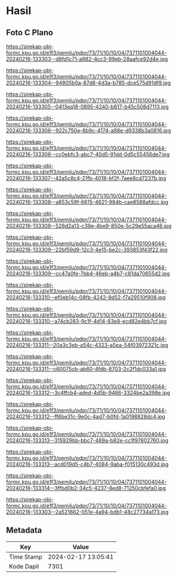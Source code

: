 # Hasil

## Foto C Plano

https://sirekap-obj-formc.kpu.go.id/e1f3/pemilu/pdpr/73/71/10/10/04/7371101004044-20240216-133303--d8fd1c71-a982-4cc3-99eb-28aafce92d4e.jpg

https://sirekap-obj-formc.kpu.go.id/e1f3/pemilu/pdpr/73/71/10/10/04/7371101004044-20240216-133304--94805b0a-87d8-4d3a-b785-dce575d91df9.jpg

https://sirekap-obj-formc.kpu.go.id/e1f3/pemilu/pdpr/73/71/10/10/04/7371101004044-20240216-133305--0413ea18-0895-4240-b817-b45c508d7113.jpg

https://sirekap-obj-formc.kpu.go.id/e1f3/pemilu/pdpr/73/71/10/10/04/7371101004044-20240216-133306--922c750e-6b9c-4174-a98e-d9338b3a0816.jpg

https://sirekap-obj-formc.kpu.go.id/e1f3/pemilu/pdpr/73/71/10/10/04/7371101004044-20240216-133306--cc0ebfc3-abc7-40d5-91dd-0d5c55456de7.jpg

https://sirekap-obj-formc.kpu.go.id/e1f3/pemilu/pdpr/73/71/10/10/04/7371101004044-20240216-133307--42a5c8c4-21fb-4018-bf2f-7aee8cd7237b.jpg

https://sirekap-obj-formc.kpu.go.id/e1f3/pemilu/pdpr/73/71/10/10/04/7371101004044-20240216-133308--a853c59f-6615-4621-984b-cae8588afdcc.jpg

https://sirekap-obj-formc.kpu.go.id/e1f3/pemilu/pdpr/73/71/10/10/04/7371101004044-20240216-133308--528d2a13-c39e-4be9-850e-5c29e55aca46.jpg

https://sirekap-obj-formc.kpu.go.id/e1f3/pemilu/pdpr/73/71/10/10/04/7371101004044-20240216-133309--22bf59d9-12c3-4e15-be2c-393853f43f22.jpg

https://sirekap-obj-formc.kpu.go.id/e1f3/pemilu/pdpr/73/71/10/10/04/7371101004044-20240216-133309--cc47a0fe-7bb4-46eb-a4b7-c81da70655d2.jpg

https://sirekap-obj-formc.kpu.go.id/e1f3/pemilu/pdpr/73/71/10/10/04/7371101004044-20240216-133310--ef0eb14c-08fb-4242-8d52-f7a29510f908.jpg

https://sirekap-obj-formc.kpu.go.id/e1f3/pemilu/pdpr/73/71/10/10/04/7371101004044-20240216-133310--a74cb283-9c1f-4d14-83e8-ecd82e4bb7cf.jpg

https://sirekap-obj-formc.kpu.go.id/e1f3/pemilu/pdpr/73/71/10/10/04/7371101004044-20240216-133311--20a3c3eb-a54c-4323-a5ea-54f03972321c.jpg

https://sirekap-obj-formc.kpu.go.id/e1f3/pemilu/pdpr/73/71/10/10/04/7371101004044-20240216-133311--c60075cb-ab60-4fdb-8703-2c2f1dc033a1.jpg

https://sirekap-obj-formc.kpu.go.id/e1f3/pemilu/pdpr/73/71/10/10/04/7371101004044-20240216-133312--3c4ffcb4-aded-4d5b-9466-3324be2a398e.jpg

https://sirekap-obj-formc.kpu.go.id/e1f3/pemilu/pdpr/73/71/10/10/04/7371101004044-20240216-133312--ff6be31c-9e0c-4ad7-b0fd-1a0198828dc4.jpg

https://sirekap-obj-formc.kpu.go.id/e1f3/pemilu/pdpr/73/71/10/10/04/7371101004044-20240216-133313--315929bb-bbc7-489a-b82e-cc1f97802760.jpg

https://sirekap-obj-formc.kpu.go.id/e1f3/pemilu/pdpr/73/71/10/10/04/7371101004044-20240216-133313--acd019d5-c4b7-4084-9aba-f015130c493d.jpg

https://sirekap-obj-formc.kpu.go.id/e1f3/pemilu/pdpr/73/71/10/10/04/7371101004044-20240216-133314--3ffbd0b2-34c5-4237-8ed8-71250cbfefa0.jpg

https://sirekap-obj-formc.kpu.go.id/e1f3/pemilu/pdpr/73/71/10/10/04/7371101004044-20240216-133303--2a521662-051e-4a94-bdb1-48c27734a173.jpg


## Metadata

| Key        | Value               |
| ---------- | ------------------- |
| Time Stamp | 2024-02-17 13:05:41 |
| Kode Dapil | 7301                |



